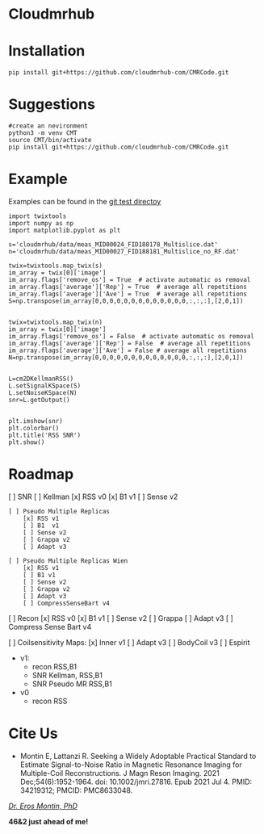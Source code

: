 # Cloudmrhub


# Installation
```
pip install git+https://github.com/cloudmrhub-com/CMRCode.git

```

# Suggestions
```
#create an nevironment 
python3 -m venv CMT
source CMT/bin/activate
pip install git+https://github.com/cloudmrhub-com/CMRCode.git
```
# Example
Examples can be found in the [git test directoy](https://github.com/cloudmrhub-com/CMRCode/tree/main/cloudmrhub/test)

```
import twixtools
import numpy as np
import matplotlib.pyplot as plt

s='cloudmrhub/data/meas_MID00024_FID188178_Multislice.dat'
n='cloudmrhub/data/meas_MID00027_FID188181_Multislice_no_RF.dat'

twix=twixtools.map_twix(s)
im_array = twix[0]['image']
im_array.flags['remove_os'] = True  # activate automatic os removal
im_array.flags['average']['Rep'] = True  # average all repetitions
im_array.flags['average']['Ave'] = True  # average all repetitions
S=np.transpose(im_array[0,0,0,0,0,0,0,0,0,0,0,0,0,:,:,:],[2,0,1])


twix=twixtools.map_twix(n)
im_array = twix[0]['image']
im_array.flags['remove_os'] = False  # activate automatic os removal
im_array.flags['average']['Rep'] = False  # average all repetitions
im_array.flags['average']['Ave'] = False # average all repetitions
N=np.transpose(im_array[0,0,0,0,0,0,0,0,0,0,0,0,0,:,:,:],[2,0,1])


L=cm2DKellmanRSS()
L.setSignalKSpace(S)
L.setNoiseKSpace(N)
snr=L.getOutput()


plt.imshow(snr)
plt.colorbar()
plt.title('RSS SNR')
plt.show()

```

# Roadmap

[ ] SNR
    [ ] Kellman
        [x] RSS v0
        [x] B1  v1
        [ ] Sense v2

    [ ] Pseudo Multiple Replicas 
        [x] RSS v1
        [ ] B1  v1
        [ ] Sense v2
        [ ] Grappa v2
        [ ] Adapt v3

    [ ] Pseudo Multiple Replicas Wien
        [x] RSS v1
        [ ] B1 v1
        [ ] Sense v2
        [ ] Grappa v2
        [ ] Adapt v3
        [ ] CompressSenseBart v4

[ ] Recon
    [x] RSS v0
    [x] B1 v1
    [ ] Sense v2
    [ ] Grappa
    [ ] Adapt v3
    [ ] Compress Sense Bart v4

[ ] Coilsensitivity Maps:
    [x] Inner v1
    [ ] Adapt v3
    [ ] BodyCoil v3
    [ ] Espirit
    



- v1:
    - recon RSS,B1
    - SNR Kellman, RSS,B1
    - SNR Pseudo MR  RSS,B1
- v0
    - recon RSS

# Cite Us

- Montin E, Lattanzi R. Seeking a Widely Adoptable Practical Standard to Estimate Signal-to-Noise Ratio in Magnetic Resonance Imaging for Multiple-Coil Reconstructions. J Magn Reson Imaging. 2021 Dec;54(6):1952-1964. doi: 10.1002/jmri.27816. Epub 2021 Jul 4. PMID: 34219312; PMCID: PMC8633048.


[*Dr. Eros Montin, PhD*](http://me.biodimensional.com)

**46&2 just ahead of me!**
